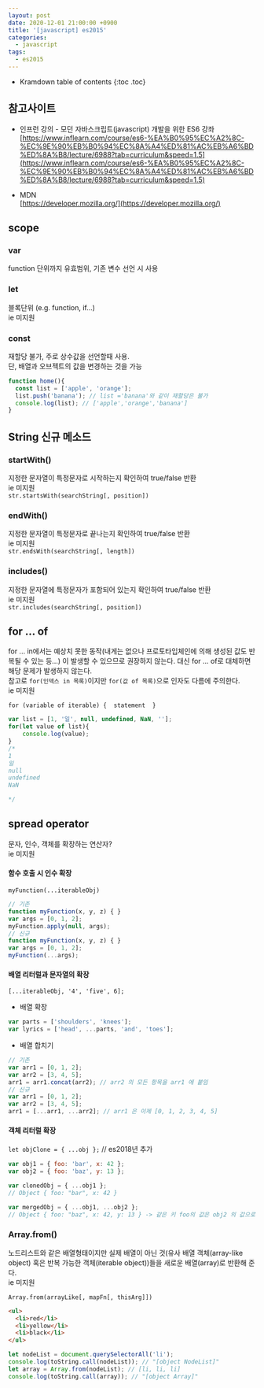 ```yaml
---
layout: post
date: 2020-12-01 21:00:00 +0900
title: '[javascript] es2015'
categories:
  - javascript
tags:
  - es2015
---
```


* Kramdown table of contents
{:toc .toc}


## 참고사이트
- 인프런 강의 - 모던 자바스크립트(javascript) 개발을 위한 ES6 강좌  
[https://www.inflearn.com/course/es6-%EA%B0%95%EC%A2%8C-%EC%9E%90%EB%B0%94%EC%8A%A4%ED%81%AC%EB%A6%BD%ED%8A%B8/lecture/6988?tab=curriculum&speed=1.5](https://www.inflearn.com/course/es6-%EA%B0%95%EC%A2%8C-%EC%9E%90%EB%B0%94%EC%8A%A4%ED%81%AC%EB%A6%BD%ED%8A%B8/lecture/6988?tab=curriculum&speed=1.5)

- MDN  
[https://developer.mozilla.org/](https://developer.mozilla.org/)

## scope

### var

function 단위까지 유효범위, 기존 변수 선언 시 사용  

### let

블록단위 (e.g. function, if...)  
ie 미지원  

### const

재할당 불가, 주로 상수값을 선언할때 사용.  
단, 배열과 오브젝트의 값을 변경하는 것을 가능    

```javascript
function home(){
  const list = ['apple', 'orange'];
  list.push('banana'); // list ='banana'와 같이 재할당은 불가
  console.log(list); // ['apple','orange','banana']
}
```

## String 신규 메소드

### startWith()

지정한 문자열이 특정문자로 시작하는지 확인하여 true/false 반환  
ie 미지원  
`str.startsWith(searchString[, position])`

### endWith()

지정한 문자열이 특정문자로 끝나는지 확인하여 true/false 반환  
ie 미지원  
`str.endsWith(searchString[, length])`

### includes()

지정한 문자열에 특정문자가 포함되어 있는지 확인하여 true/false 반환  
ie 미지원  
`str.includes(searchString[, position])`


## for ... of

for ... in에서는 예상치 못한 동작(내게는 없으나 프로토타입체인에 의해 생성된 값도 반복될 수 있는 등...) 이 발생할 수 있으므로 권장하지 않는다. 대신 for ... of로 대체하면 해당 문제가 발생하지 않는다.  
참고로 `for(인덱스 in 목록)`이지만 `for(값 of 목록)`으로 인자도 다름에 주의한다.  
ie 미지원  

`for (variable of iterable) {  statement  }`

```javascript
var list = [1, '일', null, undefined, NaN, ''];
for(let value of list){
    console.log(value);
}
/*
1
일
null
undefined
NaN

*/
```

## spread operator

문자, 인수, 객체를 확장하는 연산자?  
ie 미지원  

#### 함수 호출 시 인수 확장

`myFunction(...iterableObj)`

```javascript
// 기존
function myFunction(x, y, z) { }
var args = [0, 1, 2];
myFunction.apply(null, args);
// 신규
function myFunction(x, y, z) { }
var args = [0, 1, 2];
myFunction(...args);
```

#### 배열 리터럴과 문자열의 확장

`[...iterableObj, '4', 'five', 6];`

  - 배열 확장
```javascript
var parts = ['shoulders', 'knees'];
var lyrics = ['head', ...parts, 'and', 'toes'];
```

  - 배열 합치기
```javascript
// 기존
var arr1 = [0, 1, 2];
var arr2 = [3, 4, 5];
arr1 = arr1.concat(arr2); // arr2 의 모든 항목을 arr1 에 붙임
// 신규
var arr1 = [0, 1, 2];
var arr2 = [3, 4, 5];
arr1 = [...arr1, ...arr2]; // arr1 은 이제 [0, 1, 2, 3, 4, 5]
```

#### 객체 리터럴 확장

`let objClone = { ...obj };` // es2018년 추가

```javascript
var obj1 = { foo: 'bar', x: 42 };
var obj2 = { foo: 'baz', y: 13 };

var clonedObj = { ...obj1 };
// Object { foo: "bar", x: 42 }

var mergedObj = { ...obj1, ...obj2 };
// Object { foo: "baz", x: 42, y: 13 } -> 같은 키 foo의 값은 obj2 의 값으로 대체
```

### Array.from()

노드리스트와 같은 배열형태이지만 실제 배열이 아닌 것(유사 배열 객체(array-like object) 혹은 반복 가능한 객체(iterable object))들을 새로운 배열(array)로 반환해 준다.  
ie 미지원  

`Array.from(arrayLike[, mapFn[, thisArg]])`

```html
<ul>
  <li>red</li>
  <li>yellow</li>
  <li>black</li>
</ul>
```
```javascript
let nodeList = document.querySelectorAll('li');
console.log(toString.call(nodeList)); // "[object NodeList]"
let array = Array.from(nodeList); // [li, li, li]
console.log(toString.call(array)); // "[object Array]"

```
